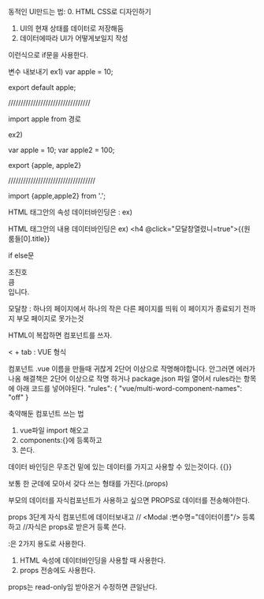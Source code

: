 동적인 UI만드는 법:
0. HTML CSS로 디자인하기
1. UI의 현재 상태를 데이터로 저장해둠
2. 데이터에따라 UI가 어떻게보일지 작성

<div class="black-bg" v-if="모달창열렸니==true">
이런식으로 if문을 사용한다.

변수 내보내기
ex1)
var apple = 10;

export default apple;

/////////////////////////////////

import apple from 경로

ex2)

var apple = 10;
var apple2 = 100;

export {apple, apple2}

///////////////////////////////////

import {apple,apple2} from '.';

HTML 태그안의 속성 데이터바인딩은 :
ex)<img :src="원룸들[0].image" class="room-img"/>

HTML 태그안의 내용 데이터바인딩은 
ex) <h4 @click="모달창열렸니=true">{{원룸들[0].title}} </h4>

if else문
<div class="" v-if="1 == 2">조진호</div>
<div class="" v-else-if="1 < 3">큼</div>
<div class="" v-else>입니다.</div>

모달창 : 하나의 페이지에서 하나의 작은 다른 페이지를 띄워 이 페이지가 종료되기 전까지 부모 페이지로 못가는것

HTML이 복잡하면 컴포넌트를 쓰자.

< + tab : VUE 형식

<template>
  
</template>

<script>
export default {

}
</script>

<style>

</style>


컴포넌트 .vue 이름을 만들때 귀찮게 2단어 이상으로 작명해야합니다. 안그러면 에러가 나옴
해결책은 2단어 이상으로 작명 하거나
package.json 파일 열어서 rules라는 항목에 아래 코드를 넣어야된다.
"rules": {
   "vue/multi-word-component-names": "off"
} 

축약해둔 컴포넌트 쓰는 법
1. vue파일 import 해오고
2. components:{}에 등록하고
3. 쓴다.

데이터 바인딩은 무조건 밑에 있는 데이터를 가지고 사용할 수 있는것이다. {{}}

보통 한 군데에 모아서 갖다 쓰는 형태를 가진다.(props)

부모의 데이터를 자식컴포넌트가 사용하고 싶으면 PROPS로 데이터를 전송해야한다.

props 3단계
자식 컴포넌트에 데이터보내고 // <Modal :변수명="데이터이름"/>
등록하고 //자식은 props로 받은거 등록
쓴다.

:은 2가지 용도로 사용한다.
1. HTML 속성에 데이터바인딩을 사용할 때 사용한다.
2. props 전송에도 사용한다.


props는 read-only임 받아온거 수정하면 큰일난다.


